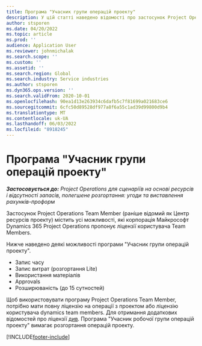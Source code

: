```yaml
---
title: Програма "Учасник групи операцій проекту"
description: У цій статті наведено відомості про застосунок Project Operations Team Member у корпорації Майкрософт Dynamics 365 Project Operations.
author: stsporen
ms.date: 04/20/2022
ms.topic: article
ms.prod: ''
audience: Application User
ms.reviewer: johnmichalak
ms.search.scope: ''
ms.custom: ''
ms.assetid: ''
ms.search.region: Global
ms.search.industry: Service industries
ms.author: stsporen
ms.dyn365.ops.version: ''
ms.search.validFrom: 2020-10-01
ms.openlocfilehash: 90ea1d13e263934c6dafb5c7f81699a021683ce6
ms.sourcegitcommit: 6cfc50d89528df977a8f6a55c1ad39d99800d9b4
ms.translationtype: MT
ms.contentlocale: uk-UA
ms.lasthandoff: 06/03/2022
ms.locfileid: "8918245"
---
```

# <a name="project-operations-team-member-app"></a>Програма "Учасник групи операцій проекту"

_**Застосовується до:** Project Operations для сценаріїв на основі ресурсів і відсутності запасів, полегшене розгортання: угоди та виставлення рахунків-проформ_

Застосунок Project Operations Team Member (раніше відомий як Центр ресурсів проекту) містить усі можливості, які корпорація Майкрософт Dynamics 365 Project Operations пропонує ліцензії користувача Team Members.

Нижче наведено деякі можливості програми "Учасник групи операцій проекту".

- Запис часу
- Запис витрат (розгортання Lite)
- Використання матеріалів
- Approvals
- Розширюваність (до 15 сутностей)

Щоб використовувати програму Project Operations Team Member, потрібно мати повну ліцензію на операції з проектом або ліцензію користувача dynamics team members. Для отримання додаткових відомостей про ліцензії [див](https://go.microsoft.com/fwlink/?LinkId=866544&clcid=0x409). Програма "Учасник робочої групи операцій проекту" вимагає розгортання операцій проекту.

[!INCLUDE[footer-include](../includes/footer-banner.md)]
